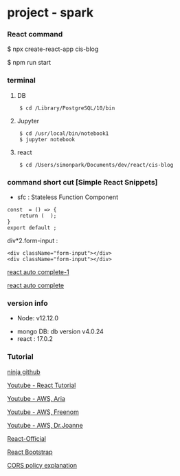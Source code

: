 # project - spark 

### React command
<!-- Create React Project -->
$ npx create-react-app cis-blog

<!-- Run React Server  -->
$ npm run start


### terminal
1) DB 
```
    $ cd /Library/PostgreSQL/10/bin
```

2) Jupyter
```
    $ cd /usr/local/bin/notebook1
    $ jupyter notebook
```
    
3) react

```
    $ cd /Users/simonpark/Documents/dev/react/cis-blog
```

### command short cut [Simple React Snippets]
* sfc : Stateless Function Component
```
const  = () => {
    return (  );
}
export default ;
```
 

div*2.form-input : 
```
<div className="form-input"></div>
<div className="form-input"></div>
```


[react auto complete-1](https://marketplace.visualstudio.com/items?itemName=burkeholland.simple-react-snippets)

[react auto complete](https://www.digitalocean.com/community/posts/write-react-faster-with-simple-react-snippets)

### version info
<!-- node version -->
* Node: v12.12.0

<!-- mongo DB -->
* mongo DB: db version v4.0.24
* react : 17.0.2


### Tutorial

[ninja github](https://github.com/iamshaunjp/Complete-React-Tutorial)

<!-- 3/23 -->
[Youtube - React Tutorial](https://www.youtube.com/watch?v=9D1x7-2FmTA&list=PL4cUxeGkcC9gZD-Tvwfod2gaISzfRiP9d&index=3)

<!-- 40 min: Aria Keshmiri (White guy)
AWS Fullstack Serverless Application (lambda, API Gateway, Postgres, S3, React) 
Need to watch the video until 7:40 to see the connection between lambda + API Gateway
-->
[Youtube - AWS, Aria](https://www.youtube.com/watch?v=dZQbRLL7qxE)


<!-- 25 min: (Black guy)
Deploy static website to AWS with HTTPS - S3, Route 53, CloudFront, Certificate Manager -->
[Youtube - AWS, Freenom](https://www.youtube.com/watch?v=lB4DTqMEumY&t=543s)

<!--  Dr. Joanne Skiles
How to Read and Write to DynamoDB using AWS Lambda
 -->
[Youtube - AWS, Dr.Joanne](https://www.youtube.com/watch?v=f7o8RV3Edck)

<!-- React Official Site -->
[React-Official](https://reactjs.org/docs/introducing-jsx.html)

[React Bootstrap](https://react-bootstrap.github.io/)

[CORS policy explanation](http://definitiontech.co/cross-origin-resource-sharing-cors-what-is-it/)